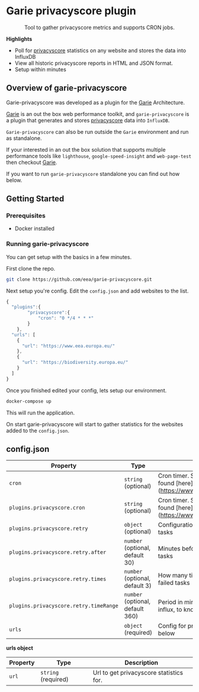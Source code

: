 # Garie privacyscore plugin

<p align="center">
  <p align="center">Tool to gather privacyscore metrics and supports CRON jobs.<p>
</p>

**Highlights**

-   Poll for [privacyscore](https://privacyscore.org/) statistics on any website and stores the data into InfluxDB
-   View all historic privacyscore reports in HTML and JSON format.
-   Setup within minutes

## Overview of garie-privacyscore

Garie-privacyscore was developed as a plugin for the [Garie](https://github.com/boyney123/garie) Architecture.

[Garie](https://github.com/boyney123/garie) is an out the box web performance toolkit, and `garie-privacyscore` is a plugin that generates and stores [privacyscore](https://privacyscore.org/) data into `InfluxDB`.

`Garie-privacyscore` can also be run outside the `Garie` environment and run as standalone.

If your interested in an out the box solution that supports multiple performance tools like `lighthouse`, `google-speed-insight` and `web-page-test` then checkout [Garie](https://github.com/boyney123/garie).

If you want to run `garie-privacyscore` standalone you can find out how below.

## Getting Started

### Prerequisites

-   Docker installed

### Running garie-privacyscore

You can get setup with the basics in a few minutes.

First clone the repo.

```sh
git clone https://github.com/eea/garie-privacyscore.git
```

Next setup you're config. Edit the `config.json` and add websites to the list.

```javascript
{
  "plugins":{
        "privacyscore":{
            "cron": "0 */4 * * *"
        }
    },
  "urls": [
    {
      "url": "https://www.eea.europa.eu/"
    },
    {
      "url": "https://biodiversity.europa.eu/"
    }
  ]
}
```

Once you finished edited your config, lets setup our environment.

```sh
docker-compose up
```

This will run the application.

On start garie-privacyscore will start to gather statistics for the websites added to the `config.json`.


## config.json

| Property | Type                | Description                                                                          |
| -------- | ------------------- | ------------------------------------------------------------------------------------ |
| `cron`   | `string` (optional) | Cron timer. Supports syntax can be found [here].(https://www.npmjs.com/package/cron) |
| `plugins.privacyscore.cron`   | `string` (optional) | Cron timer. Supports syntax can be found [here].(https://www.npmjs.com/package/cron) |
| `plugins.privacyscore.retry`   | `object` (optional) | Configuration how to retry the failed tasks |
| `plugins.privacyscore.retry.after`   | `number` (optional, default 30) | Minutes before we retry to execute the tasks |
| `plugins.privacyscore.retry.times`   | `number` (optional, default 3) | How many time to retry to execute the failed tasks |
| `plugins.privacyscore.retry.timeRange`   | `number` (optional, default 360) | Period in minutes to be checked in influx, to know if a task failed |
| `urls`   | `object` (required) | Config for privacyscore. More detail below                                           |

**urls object**

| Property                                | Type                 | Description                                               |
| --------------------------------------- | -------------------- | --------------------------------------------------------- |
| `url`                                   | `string` (required)  | Url to get privacyscore statistics for.                   |
